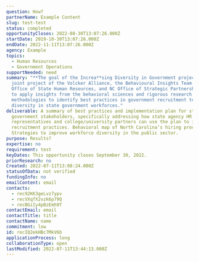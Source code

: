 ```yaml
---
question: How?
partnerName: Example Content
slug: test-test
status: completed
opportunityCloses: 2022-08-30T13:07:26.000Z
startDate: 2019-10-30T13:07:26.000Z
endDate: 2022-11-11T13:07:26.000Z
agency: Example
topics:
  - Human Resources
  - Government Operations
supportNeeded: need
summary: "**The goal of the Increa**sing Diversity in Government project, a
  joint project of the Volcker Alliance, the Behavioural Insights Team (BIT), NC
  Office of State Human Resources, and NC Office of Strategic Partnerships, is
  to apply insights from the behavioral sciences and rigorous research
  methodologies to identify best practices in government recruitment to increase
  diversity in state government workforces."
deliverable: A summary of best practices and implementation plan for state
  government stakeholders, specifically addressing how state agency HR
  representatives and college/university partners can use the plan to improve
  recruitment practices. Behavioral map of North Carolina’s hiring processes.
  Strategies to improve workforce diversity in the public sector.
purpose: Results?
expertise: no
requirement: test
keyDates: This opportunity closes September 30, 2022.
priorResearch: no
Created: 2022-07-11T13:08:24.000Z
statusOfData: not verified
fundingInfo: no
emailContent: email
contacts:
  - rec92KK3geLvz7ypv
  - recVXqfX2vzk6p79Q
  - recBGiIy4pBzEmh9T
contactEmail: email
contactTitle: title
contactName: name
commitment: low
id: recIQ2ekHBc7MkV6b
applicationProcess: long
collaborationType: open
lastModified: 2022-07-11T13:44:13.000Z
---
```

